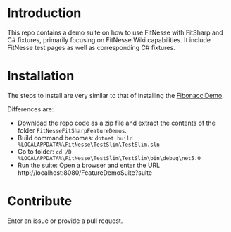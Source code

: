 # Introduction 
This repo contains a demo suite on how to use FitNesse with FitSharp and C# fixtures, primarily focusing on FitNesse Wiki capabilities. 
It include FitNesse test pages as well as corresponding C# fixtures.

# Installation
The steps to install are very similar to that of installing the [FibonacciDemo](../../../FitNesseFitSharpFibonacciDemo).

Differences are:
* Download the repo code as a zip file and extract the contents of the folder ```FitNesseFitSharpFeatureDemos```. 
* Build command becomes: `dotnet build %LOCALAPPDATA%\FitNesse\TestSlim\TestSlim.sln`
* Go to folder: `cd /D %LOCALAPPDATA%\FitNesse\TestSlim\TestSlim\bin\debug\net5.0`
* Run the suite: Open a browser and enter the URL http://localhost:8080/FeatureDemoSuite?suite

# Contribute
Enter an issue or provide a pull request. 
